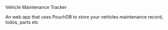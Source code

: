 Vehicle Maintenance Tracker

An web app that uses PouchDB to store your vehicles maintenance record, todos, parts etc
